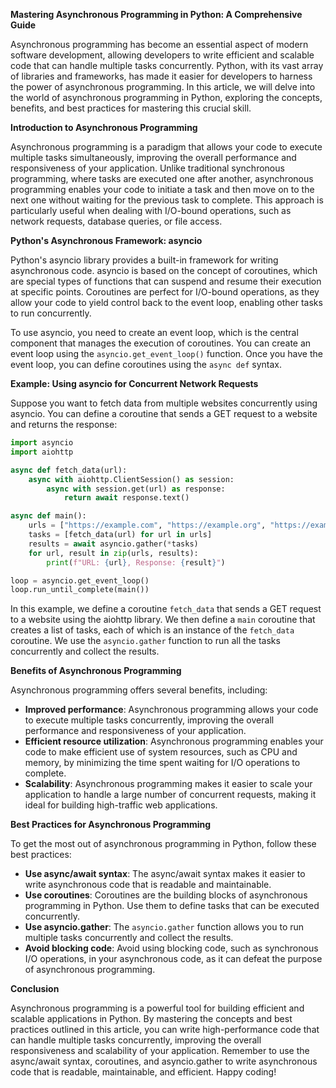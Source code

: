**Mastering Asynchronous Programming in Python: A Comprehensive Guide**

Asynchronous programming has become an essential aspect of modern software development, allowing developers to write efficient and scalable code that can handle multiple tasks concurrently. Python, with its vast array of libraries and frameworks, has made it easier for developers to harness the power of asynchronous programming. In this article, we will delve into the world of asynchronous programming in Python, exploring the concepts, benefits, and best practices for mastering this crucial skill.

**Introduction to Asynchronous Programming**

Asynchronous programming is a paradigm that allows your code to execute multiple tasks simultaneously, improving the overall performance and responsiveness of your application. Unlike traditional synchronous programming, where tasks are executed one after another, asynchronous programming enables your code to initiate a task and then move on to the next one without waiting for the previous task to complete. This approach is particularly useful when dealing with I/O-bound operations, such as network requests, database queries, or file access.

**Python's Asynchronous Framework: asyncio**

Python's asyncio library provides a built-in framework for writing asynchronous code. asyncio is based on the concept of coroutines, which are special types of functions that can suspend and resume their execution at specific points. Coroutines are perfect for I/O-bound operations, as they allow your code to yield control back to the event loop, enabling other tasks to run concurrently.

To use asyncio, you need to create an event loop, which is the central component that manages the execution of coroutines. You can create an event loop using the `asyncio.get_event_loop()` function. Once you have the event loop, you can define coroutines using the `async def` syntax.

**Example: Using asyncio for Concurrent Network Requests**

Suppose you want to fetch data from multiple websites concurrently using asyncio. You can define a coroutine that sends a GET request to a website and returns the response:
```python
import asyncio
import aiohttp

async def fetch_data(url):
    async with aiohttp.ClientSession() as session:
        async with session.get(url) as response:
            return await response.text()

async def main():
    urls = ["https://example.com", "https://example.org", "https://example.net"]
    tasks = [fetch_data(url) for url in urls]
    results = await asyncio.gather(*tasks)
    for url, result in zip(urls, results):
        print(f"URL: {url}, Response: {result}")

loop = asyncio.get_event_loop()
loop.run_until_complete(main())
```
In this example, we define a coroutine `fetch_data` that sends a GET request to a website using the aiohttp library. We then define a `main` coroutine that creates a list of tasks, each of which is an instance of the `fetch_data` coroutine. We use the `asyncio.gather` function to run all the tasks concurrently and collect the results.

**Benefits of Asynchronous Programming**

Asynchronous programming offers several benefits, including:

* **Improved performance**: Asynchronous programming allows your code to execute multiple tasks concurrently, improving the overall performance and responsiveness of your application.
* **Efficient resource utilization**: Asynchronous programming enables your code to make efficient use of system resources, such as CPU and memory, by minimizing the time spent waiting for I/O operations to complete.
* **Scalability**: Asynchronous programming makes it easier to scale your application to handle a large number of concurrent requests, making it ideal for building high-traffic web applications.

**Best Practices for Asynchronous Programming**

To get the most out of asynchronous programming in Python, follow these best practices:

* **Use async/await syntax**: The async/await syntax makes it easier to write asynchronous code that is readable and maintainable.
* **Use coroutines**: Coroutines are the building blocks of asynchronous programming in Python. Use them to define tasks that can be executed concurrently.
* **Use asyncio.gather**: The `asyncio.gather` function allows you to run multiple tasks concurrently and collect the results.
* **Avoid blocking code**: Avoid using blocking code, such as synchronous I/O operations, in your asynchronous code, as it can defeat the purpose of asynchronous programming.

**Conclusion**

Asynchronous programming is a powerful tool for building efficient and scalable applications in Python. By mastering the concepts and best practices outlined in this article, you can write high-performance code that can handle multiple tasks concurrently, improving the overall responsiveness and scalability of your application. Remember to use the async/await syntax, coroutines, and asyncio.gather to write asynchronous code that is readable, maintainable, and efficient. Happy coding!